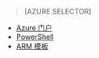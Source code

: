 > [AZURE.SELECTOR]
- [Azure 门户](../articles/virtual-network/virtual-networks-create-vnetpeering-arm-portal.md)
- [PowerShell](../articles/virtual-network/virtual-networks-create-vnetpeering-arm-ps.md)
- [ARM 模板](../articles/virtual-network/virtual-networks-create-vnetpeering-arm-template-click.md)